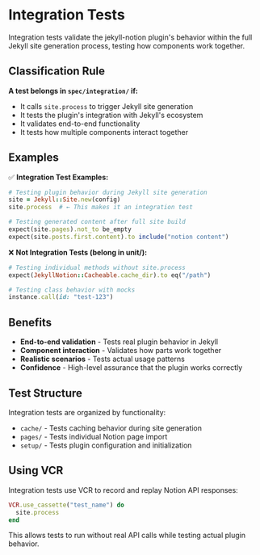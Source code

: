 # Integration Tests

Integration tests validate the jekyll-notion plugin's behavior within the full Jekyll site generation process, testing how components work together.

## Classification Rule

**A test belongs in `spec/integration/` if:**
- It calls `site.process` to trigger Jekyll site generation
- It tests the plugin's integration with Jekyll's ecosystem
- It validates end-to-end functionality
- It tests how multiple components interact together

## Examples

✅ **Integration Test Examples:**
```ruby
# Testing plugin behavior during Jekyll site generation
site = Jekyll::Site.new(config)
site.process  # ← This makes it an integration test

# Testing generated content after full site build
expect(site.pages).not_to be_empty
expect(site.posts.first.content).to include("notion content")
```

❌ **Not Integration Tests (belong in unit/):**
```ruby
# Testing individual methods without site.process
expect(JekyllNotion::Cacheable.cache_dir).to eq("/path")

# Testing class behavior with mocks
instance.call(id: "test-123")
```

## Benefits

- **End-to-end validation** - Tests real plugin behavior in Jekyll
- **Component interaction** - Validates how parts work together
- **Realistic scenarios** - Tests actual usage patterns
- **Confidence** - High-level assurance that the plugin works correctly

## Test Structure

Integration tests are organized by functionality:

- `cache/` - Tests caching behavior during site generation
- `pages/` - Tests individual Notion page import
- `setup/` - Tests plugin configuration and initialization

## Using VCR

Integration tests use VCR to record and replay Notion API responses:

```ruby
VCR.use_cassette("test_name") do
  site.process
end
```

This allows tests to run without real API calls while testing actual plugin behavior.